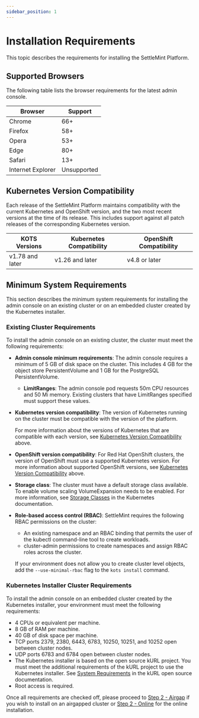 ```yaml
---
sidebar_position: 1
---
```


# Installation Requirements

This topic describes the requirements for installing the SettleMint Platform.

## Supported Browsers

The following table lists the browser requirements for the latest admin console.

| Browser           | Support     |
| ----------------- | ----------- |
| Chrome            | 66+         |
| Firefox           | 58+         |
| Opera             | 53+         |
| Edge              | 80+         |
| Safari            | 13+         |
| Internet Explorer | Unsupported |

## Kubernetes Version Compatibility

Each release of the SettleMint Platform maintains compatibility with the current Kubernetes and OpenShift version, and
the two most recent versions at the time of its release. This includes support against all patch releases of the
corresponding Kubernetes version.

| KOTS Versions   | Kubernetes Compatibility | OpenShift Compatibility |
| --------------- | ------------------------ | ----------------------- |
| v1.78 and later | v1.26 and later          | v4.8 or later           |

## Minimum System Requirements

This section describes the minimum system requirements for installing the admin console on an existing
cluster or on an embedded cluster created by the Kubernetes installer.

### Existing Cluster Requirements

To install the admin console on an existing cluster, the cluster must meet the following requirements:

- **Admin console minimum requirements**: The admin console requires a minimum of 5 GB of disk space on the cluster. This
  includes 4 GB for the object store PersistentVolume and 1 GB for the PostgreSQL PersistentVolume.
  - **LimitRanges**: The admin console pod requests 50m CPU resources and 50 Mi memory. Existing clusters that have
    LimitRanges specified must support these values.
- **Kubernetes version compatibility**: The version of Kubernetes running on the cluster must be compatible with the
  version of the platform.

  For more information about the versions of Kubernetes that are compatible with each version, see [Kubernetes Version
  Compatibility](#kubernetes-version-compatibility) above.

- **OpenShift version compatibility**: For Red Hat OpenShift clusters, the version of OpenShift must use a supported
  Kubernetes version. For more information about supported OpenShift versions, see [Kubernetes Version
  Compatibility](#kubernetes-version-compatibility) above.
- **Storage class**: The cluster must have a default storage class available. To enable volume scaling VolumeExpansion
  needs to be enabled. For more information,
  see [Storage Classes](https://kubernetes.io/docs/concepts/storage/storage-classes/) in the Kubernetes documentation.
- **Role-based access control (RBAC)**: SettleMint requires the following RBAC permissions on the cluster:

  - An existing namespace and an RBAC binding that permits the user of the kubectl command-line tool to create
    workloads.
  - cluster-admin permissions to create namespaces and assign RBAC roles across the cluster.

  If your environment does not allow you to create cluster level objects, add the `--use-minimal-rbac` flag to
  the `kots install` command.

### Kubernetes Installer Cluster Requirements

To install the admin console on an embedded cluster created by the Kubernetes installer, your environment
must meet the following requirements:

- 4 CPUs or equivalent per machine.
- 8 GB of RAM per machine.
- 40 GB of disk space per machine.
- TCP ports 2379, 2380, 6443, 6783, 10250, 10251, and 10252 open between cluster nodes.
- UDP ports 6783 and 6784 open between cluster nodes.
- The Kubernetes installer is based on the open source kURL project. You must meet the additional requirements of the
  kURL project to use the Kubernetes installer.
  See [System Requirements](https://kurl.sh/docs/install-with-kurl/system-requirements) in the kURL open source
  documentation.
- Root access is required.

Once all requirements are checked off, please proceed to [Step 2 - Airgap](./install-airgap/install-airgap.md) if you wish to install
on an airgapped cluster or [Step 2 - Online](./install-online/install-online.md) for the online installation.
